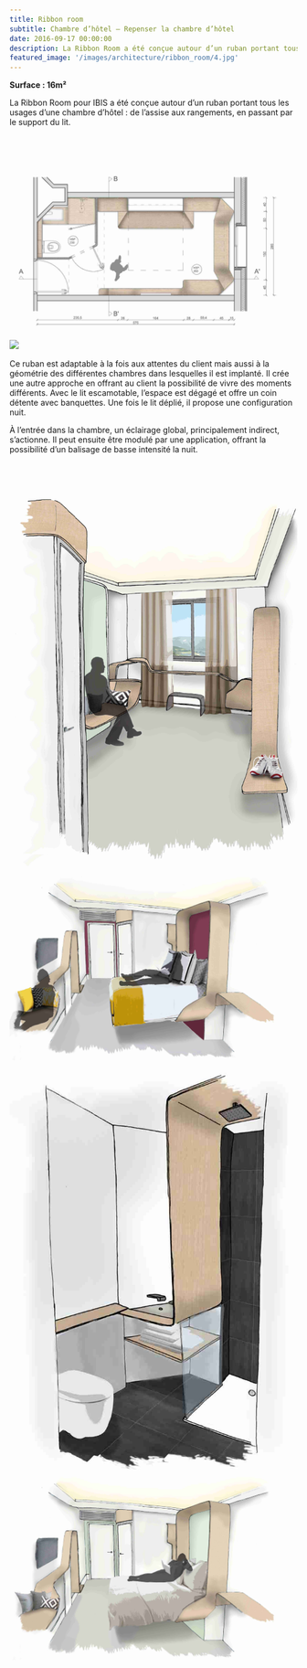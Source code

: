 ```yaml
---
title: Ribbon room
subtitle: Chambre d’hôtel – Repenser la chambre d’hôtel
date: 2016-09-17 00:00:00
description: La Ribbon Room a été conçue autour d’un ruban portant tous les usages d’une chambre d’hôtel, de l’assise aux rangements, en passant par le support du lit.
featured_image: '/images/architecture/ribbon_room/4.jpg'
---
```


**Surface : 16m²**

La Ribbon Room pour IBIS a été conçue autour d’un ruban portant tous les usages d’une chambre d’hôtel : de l’assise 
aux rangements, en passant par le support du lit.

<div class="gallery" data-columns="1">
	<img src="/images/architecture/ribbon_room/2.jpg">
	<img src="/images/architecture/ribbon_room/1.jpg">
</div>

Ce ruban est adaptable à la fois aux attentes du client mais aussi à la géométrie des différentes chambres dans 
lesquelles il est implanté. Il crée une autre approche en offrant au client la possibilité de vivre des moments 
différents. Avec le lit escamotable, l’espace est dégagé et offre un coin détente avec banquettes. Une fois le lit 
déplié, il propose une configuration nuit.

À l’entrée dans la chambre, un éclairage global, principalement indirect, s’actionne. Il peut ensuite être modulé par 
une application, offrant la possibilité d’un balisage de basse intensité la nuit.

<div class="gallery" data-columns="3">
	<img src="/images/architecture/ribbon_room/6.jpg">
	<img src="/images/architecture/ribbon_room/4.jpg">
	<img src="/images/architecture/ribbon_room/7.jpg">
	<img src="/images/architecture/ribbon_room/5.jpg">
</div>